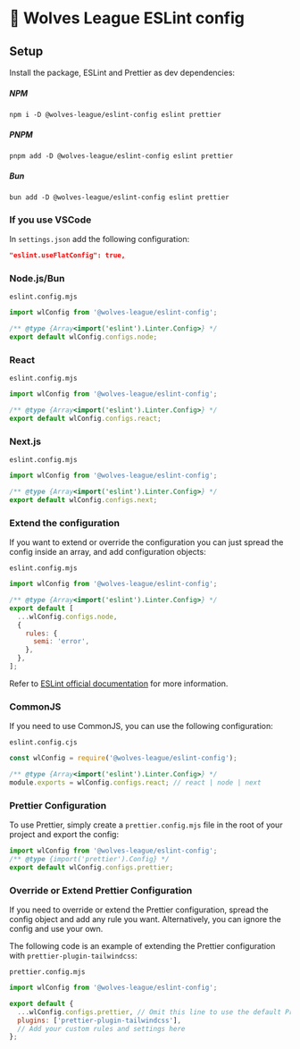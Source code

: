 # 🐺 Wolves League ESLint config

## Setup

Install the package, ESLint and Prettier as dev dependencies:

##### NPM

```shell
npm i -D @wolves-league/eslint-config eslint prettier
```

##### PNPM

```shell
pnpm add -D @wolves-league/eslint-config eslint prettier
```

##### Bun

```shell
bun add -D @wolves-league/eslint-config eslint prettier
```

### If you use VSCode

In `settings.json` add the following configuration:

```json
"eslint.useFlatConfig": true,
```

### Node.js/Bun

`eslint.config.mjs`

```javascript
import wlConfig from '@wolves-league/eslint-config';

/** @type {Array<import('eslint').Linter.Config>} */
export default wlConfig.configs.node;
```

### React

`eslint.config.mjs`

```javascript
import wlConfig from '@wolves-league/eslint-config';

/** @type {Array<import('eslint').Linter.Config>} */
export default wlConfig.configs.react;
```

### Next.js

`eslint.config.mjs`

```javascript
import wlConfig from '@wolves-league/eslint-config';

/** @type {Array<import('eslint').Linter.Config>} */
export default wlConfig.configs.next;
```

### Extend the configuration

If you want to extend or override the configuration you can just spread the config inside an array, and add configuration objects:

`eslint.config.mjs`

```javascript
import wlConfig from '@wolves-league/eslint-config';

/** @type {Array<import('eslint').Linter.Config>} */
export default [
  ...wlConfig.configs.node,
  {
    rules: {
      semi: 'error',
    },
  },
];
```

Refer to [ESLint official documentation](https://eslint.org/docs/latest/use/configure/configuration-files) for more information.

### CommonJS

If you need to use CommonJS, you can use the following configuration:

`eslint.config.cjs`

```javascript
const wlConfig = require('@wolves-league/eslint-config');

/** @type {Array<import('eslint').Linter.Config>} */
module.exports = wlConfig.configs.react; // react | node | next
```

### Prettier Configuration

To use Prettier, simply create a `prettier.config.mjs` file in the root of your project and export the config:

```javascript
import wlConfig from '@wolves-league/eslint-config';
/** @type {import('prettier').Config} */
export default wlConfig.configs.prettier;
```

### Override or Extend Prettier Configuration

If you need to override or extend the Prettier configuration, spread the config object and add any rule you want. Alternatively, you can ignore the config and use your own.

The following code is an example of extending the Prettier configuration with `prettier-plugin-tailwindcss`:

`prettier.config.mjs`
```javascript
import wlConfig from '@wolves-league/eslint-config';

export default {
  ...wlConfig.configs.prettier, // Omit this line to use the default Prettier configuration and/or use your own
  plugins: ['prettier-plugin-tailwindcss'],
  // Add your custom rules and settings here
};
```
